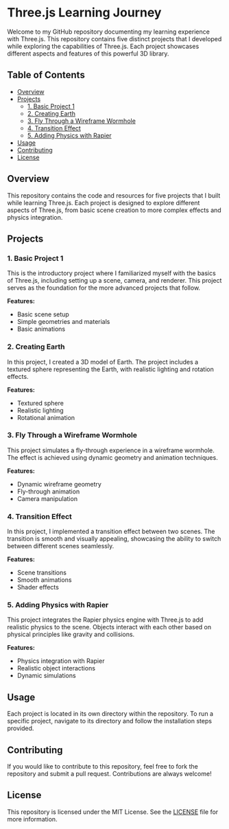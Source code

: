 # Three.js Learning Journey

Welcome to my GitHub repository documenting my learning experience with Three.js. This repository contains five distinct projects that I developed while exploring the capabilities of Three.js. Each project showcases different aspects and features of this powerful 3D library.

## Table of Contents

- [Overview](#overview)
- [Projects](#projects)
  - [1. Basic Project 1](#1-basic-project-1)
  - [2. Creating Earth](#2-creating-earth)
  - [3. Fly Through a Wireframe Wormhole](#3-fly-through-a-wireframe-wormhole)
  - [4. Transition Effect](#4-transition-effect)
  - [5. Adding Physics with Rapier](#5-adding-physics-with-rapier)
- [Usage](#usage)
- [Contributing](#contributing)
- [License](#license)

## Overview

This repository contains the code and resources for five projects that I built while learning Three.js. Each project is designed to explore different aspects of Three.js, from basic scene creation to more complex effects and physics integration.

## Projects

### 1. Basic Project 1

This is the introductory project where I familiarized myself with the basics of Three.js, including setting up a scene, camera, and renderer. This project serves as the foundation for the more advanced projects that follow.

**Features:**
- Basic scene setup
- Simple geometries and materials
- Basic animations

### 2. Creating Earth

In this project, I created a 3D model of Earth. The project includes a textured sphere representing the Earth, with realistic lighting and rotation effects.

**Features:**
- Textured sphere
- Realistic lighting
- Rotational animation

### 3. Fly Through a Wireframe Wormhole

This project simulates a fly-through experience in a wireframe wormhole. The effect is achieved using dynamic geometry and animation techniques.

**Features:**
- Dynamic wireframe geometry
- Fly-through animation
- Camera manipulation

### 4. Transition Effect

In this project, I implemented a transition effect between two scenes. The transition is smooth and visually appealing, showcasing the ability to switch between different scenes seamlessly.

**Features:**
- Scene transitions
- Smooth animations
- Shader effects

### 5. Adding Physics with Rapier

This project integrates the Rapier physics engine with Three.js to add realistic physics to the scene. Objects interact with each other based on physical principles like gravity and collisions.

**Features:**
- Physics integration with Rapier
- Realistic object interactions
- Dynamic simulations

## Usage

Each project is located in its own directory within the repository. To run a specific project, navigate to its directory and follow the installation steps provided.

## Contributing

If you would like to contribute to this repository, feel free to fork the repository and submit a pull request. Contributions are always welcome!

## License

This repository is licensed under the MIT License. See the [LICENSE](LICENSE) file for more information.
